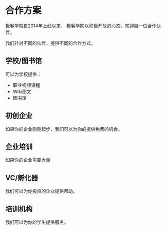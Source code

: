 # 合作方案

极客学院自2014年上线以来，
极客学院以积极开放的心态，欢迎每一位合作伙伴。

我们针对不同的伙伴，提供不同的合作方式。

## 学校/图书馆
可以为学校提供：
* 职业视频课程
* Wiki图文
* 图书馆


## 初创企业
如果你的企业刚刚起步，我们可以为你的提供免费的机会。


## 企业培训
如果你的企业需要大量

## VC/孵化器
我们可以为你投资的企业提供帮助。

## 培训机构
我们可以为你的学生提供服务。